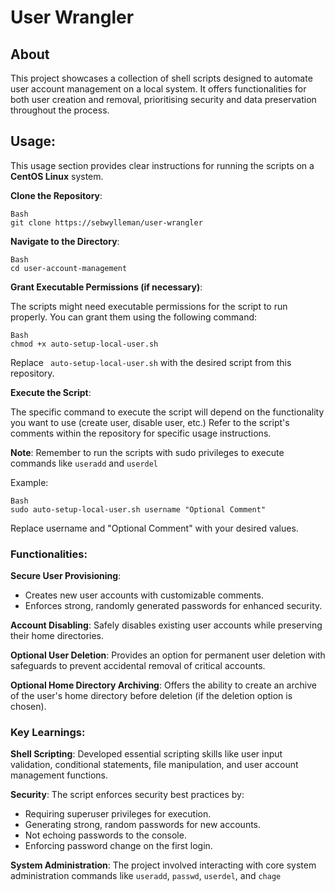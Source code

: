 # User Wrangler

## About

This project showcases a collection of shell scripts designed to automate user account management on a local system. It offers functionalities for both user creation and removal, prioritising security and data preservation throughout the process.

## Usage:

This usage section provides clear instructions for running the scripts on a **CentOS Linux** system.

**Clone the Repository**:

```
Bash
git clone https://sebwylleman/user-wrangler
```

**Navigate to the Directory**:

```
Bash
cd user-account-management
```

**Grant Executable Permissions (if necessary)**:

The scripts might need executable permissions for the script to run properly. You can grant them using the following command:

```
Bash
chmod +x auto-setup-local-user.sh
```

Replace ` auto-setup-local-user.sh` with the desired script from this repository.

**Execute the Script**:

The specific command to execute the script will depend on the functionality you want to use (create user, disable user, etc.) Refer to the script's comments within the repository for specific usage instructions.

**Note**: Remember to run the scripts with sudo privileges to execute commands like `useradd` and `userdel`

Example:

```
Bash
sudo auto-setup-local-user.sh username "Optional Comment"
```

Replace username and "Optional Comment" with your desired values.

### Functionalities:

**Secure User Provisioning**:

- Creates new user accounts with customizable comments.
- Enforces strong, randomly generated passwords for enhanced security.

**Account Disabling**: Safely disables existing user accounts while preserving their home directories.

**Optional User Deletion**: Provides an option for permanent user deletion with safeguards to prevent accidental removal of critical accounts.

**Optional Home Directory Archiving**: Offers the ability to create an archive of the user's home directory before deletion (if the deletion option is chosen).

### Key Learnings:

**Shell Scripting**: Developed essential scripting skills like user input validation, conditional statements, file manipulation, and user account management functions.

**Security**: The script enforces security best practices by:

- Requiring superuser privileges for execution.
- Generating strong, random passwords for new accounts.
- Not echoing passwords to the console.
- Enforcing password change on the first login.

**System Administration**: The project involved interacting with core system administration commands like `useradd`, `passwd`, `userdel`, and `chage`
